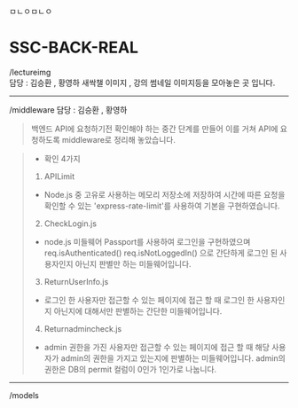 ㅁㄴㅇㅁㄴㅇ

# SSC-BACK-REAL


/lectureimg                                      
담당 : 김승환 , 황영하
새싹챌 이미지 , 강의 썸네일 이미지등을 모아놓은 곳 입니다.

***

/middleware
담당 : 김승환 , 황영하

>백엔드 API에 요청하기전 확인해야 하는 중간 단계를 만들어 이를 거쳐 API에 요청하도록 middleware로 정리해 놓았습니다.

>* 확인 4가지
>1. APILimit 
>* Node.js 중 고유로 사용하는 메모리 저장소에 저장하여 시간에 따른 요청을 확인할 수 있는 'express-rate-limit'를 사용하여 기본을 구현하였습니다.
>2. CheckLogin.js
>* node.js 미들웨어 Passport를 사용하여 로그인을 구현하였으며 req.isAuthenticated() req.isNotLoggedIn() 으로 간단하게 로그인 된 사용자인지 아닌지 판별만 하는 미들웨어입니다.
>3. ReturnUserInfo.js
>* 로그인 한 사용자만 접근할 수 있는 페이지에 접근 할 때 로그인 한 사용자인지 아닌지에 대해서만 판별하는 간단한 미들웨어입니다.
>4. Returnadmincheck.js
>* admin 권한을 가진 사용자만 접근할 수 있는 페이지에 접근 할 때 해당 사용자가 admin의 권한을 가지고 있는지에 판별하는 미들웨어입니다. admin의 권한은 DB의 permit 컬럼이 0인가 1인가로 나눕니다.
>
***

/models



